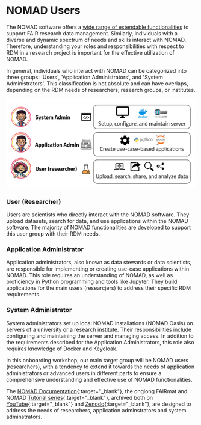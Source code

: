 # NOMAD Users

The NOMAD software offers a [wide range of extendable functionalities](./M1_1_RDM_with_NOMAD.md) to support FAIR research data management. Similarly, individuals with a diverse and dynamic spectrum of needs and skills interact with NOMAD. Therefore, understanding your roles and responsibilities with respect to RDM in a research project is important for the effective utilization of NOMAD.

In general, individuals who interact with NOMAD can be categorized into three groups: 'Users', 'Application Administrators', and 'System Administrators'. This classification is not absolute and can have overlaps, depending on the RDM needs of researchers, research groups, or institutes.

![NOMAD users](./images/nomad_users.png)

### User (Researcher)
Users are scientists who directly interact with the NOMAD software. They upload datasets, search for data, and use applications within the NOMAD software. The majority of NOMAD functionalities are developed to support this user group with their RDM needs.

### Application Administrator
Application administrators, also known as data stewards or data scientists, are responsible for implementing or creating use-case applications within NOMAD. This role requires an understanding of NOMAD, as well as proficiency in Python programming and tools like Jupyter. They build applications for the main users (researcjers) to address their specific RDM requirements.

### System Administrator
System administrators set up local NOMAD installations (NOMAD Oasis) on servers of a university or a research institute. Their responsibilities include configuring and maintaining the server and managing access. In addition to the requirements described for the Application Administrators, this role also requires knowledge of Docker and Keycloak.

In this onboarding workshop, our main target group will be NOMAD users (researchers), with a tendency to extend it towards the needs of application administrators or advanced users in different parts to ensure a comprehensive understanding and effective use of NOMAD functionalities. 

The [NOMAD Documentation](https://nomad-lab.eu/prod/v1/docs/index.html){:target="_blank"}, the ongiong FAIRmat and NOMAD [Tutorial series](https://www.fairmat-nfdi.eu/fairmat/outreach-fairmat/tutorials-fairmat){:target="_blank"}, archived both on [YouTube](https://www.youtube.com/@TheNOMADLaboratory/videos){:target="_blank"} and [Zenodo](https://zenodo.org/communities/fairmat_nfdi/records?q=&f=resource_type%3Avideo&l=list&p=1&s=10&sort=newest){:target="_blank"}, are designed to address the needs of researchers, application adminstrators and system adminstrators.
